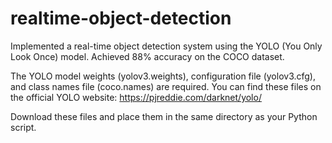 # realtime-object-detection
Implemented a real-time object detection system using the YOLO (You Only Look Once) model. Achieved 88% accuracy on the COCO dataset.

The YOLO model weights (yolov3.weights), configuration file (yolov3.cfg), and class names file (coco.names) are required. You can find these files on the official YOLO website: https://pjreddie.com/darknet/yolo/

Download these files and place them in the same directory as your Python script.
